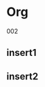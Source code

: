 # Org
002
## insert1
<script src="https://gist.github.com/robot20180728a/2215269c4bb12376c6f47a6292ce905e.js"></script>

## insert2
